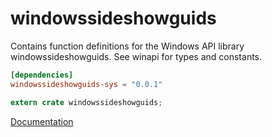 # windowssideshowguids #
Contains function definitions for the Windows API library windowssideshowguids. See winapi for types and constants.

```toml
[dependencies]
windowssideshowguids-sys = "0.0.1"
```

```rust
extern crate windowssideshowguids;
```

[Documentation](https://retep998.github.io/doc/winapi/windowssideshowguids/)
